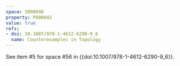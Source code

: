 ```yaml
---
space: S000048
property: P000042
value: true
refs:
- doi: 10.1007/978-1-4612-6290-9_6
  name: Counterexamples in Topology
---
```


See item #5 for space #56 in {{doi:10.1007/978-1-4612-6290-9_6}}.
